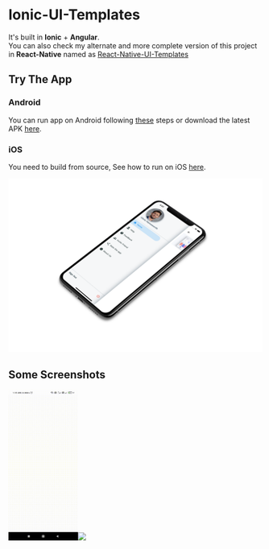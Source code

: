 # Ionic-UI-Templates

It's built in **Ionic** + **Angular**.
<br />
You can also check my alternate and more complete version of this project in **React-Native** named as [React-Native-UI-Templates](https://github.com/Aashu-Dubey/React-Native-UI-Templates)

## Try The App

### Android

You can run app on Android following [these](ionic_ui_templates/README.md#running-locally) steps or download the latest APK [here](images/31-01-2022.apk).

### iOS

You need to build from source, See how to run on iOS [here](ionic_ui_templates/README.md#running-locally).

![Image](images/custom_drawer.png)

## Some Screenshots

<img src="images/design_course_light.gif" height="300em"><img src="images/design_course_dark.gif" height="300em">
